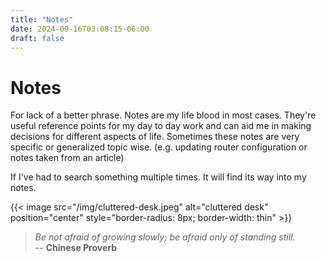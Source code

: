 ```yaml
---
title: "Notes"
date: 2024-09-16T03:08:15-06:00
draft: false
---
```


# Notes

For lack of a better phrase. Notes are my life blood in most cases. They're 
useful reference points for my day to day work and can aid me in making 
decisions for different aspects of life. Sometimes these notes are very specific 
or generalized topic wise. (e.g. updating router configuration or notes taken 
from an article)

If I've had to search something multiple times. It will find its way into my
notes.

{{< image src="/img/cluttered-desk.jpeg" alt="cluttered desk" position="center" style="border-radius: 8px; border-width: thin" >}}

> *Be not afraid of growing slowly; be afraid only of standing still.* <br>
> -- **Chinese Proverb**
